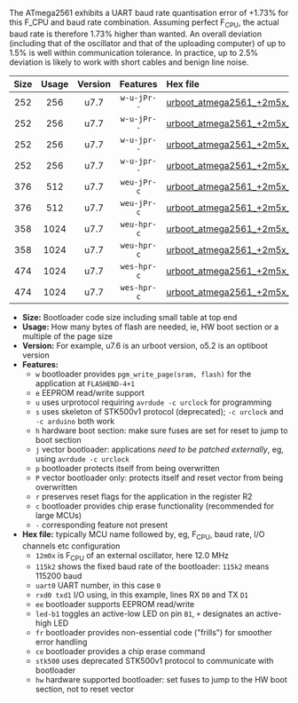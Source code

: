 The ATmega2561 exhibits a UART baud rate quantisation error of +1.73% for this F_CPU and baud rate combination. Assuming perfect F<sub>CPU</sub>, the actual baud rate is therefore 1.73% higher than wanted. An overall deviation (including that of the oscillator and that of the uploading computer) of up to 1.5% is well within communication tolerance. In practice, up to 2.5% deviation is likely to work with short cables and benign line noise.

|Size|Usage|Version|Features|Hex file|
|:-:|:-:|:-:|:-:|:--|
|252|256|u7.7|`w-u-jPr--`|[urboot_atmega2561_+2m5x_+++9k6_uart0_rxe0_txe1_led+b5.hex](https://raw.githubusercontent.com/stefanrueger/urboot.hex/main/cores/megacore/atmega2561/external_oscillator/fcpu_+2m5x/br_+++9k6/urboot_atmega2561_+2m5x_+++9k6_uart0_rxe0_txe1_led+b5.hex)|
|252|256|u7.7|`w-u-jPr--`|[urboot_atmega2561_+2m5x_+++9k6_uart1_rxd2_txd3_led+b5.hex](https://raw.githubusercontent.com/stefanrueger/urboot.hex/main/cores/megacore/atmega2561/external_oscillator/fcpu_+2m5x/br_+++9k6/urboot_atmega2561_+2m5x_+++9k6_uart1_rxd2_txd3_led+b5.hex)|
|252|256|u7.7|`w-u-jpr--`|[urboot_atmega2561_+2m5x_+++9k6_uart0_rxe0_txe1_led+b5_fr.hex](https://raw.githubusercontent.com/stefanrueger/urboot.hex/main/cores/megacore/atmega2561/external_oscillator/fcpu_+2m5x/br_+++9k6/urboot_atmega2561_+2m5x_+++9k6_uart0_rxe0_txe1_led+b5_fr.hex)|
|252|256|u7.7|`w-u-jpr--`|[urboot_atmega2561_+2m5x_+++9k6_uart1_rxd2_txd3_led+b5_fr.hex](https://raw.githubusercontent.com/stefanrueger/urboot.hex/main/cores/megacore/atmega2561/external_oscillator/fcpu_+2m5x/br_+++9k6/urboot_atmega2561_+2m5x_+++9k6_uart1_rxd2_txd3_led+b5_fr.hex)|
|376|512|u7.7|`weu-jPr-c`|[urboot_atmega2561_+2m5x_+++9k6_uart0_rxe0_txe1_ee_led+b5_fr_ce.hex](https://raw.githubusercontent.com/stefanrueger/urboot.hex/main/cores/megacore/atmega2561/external_oscillator/fcpu_+2m5x/br_+++9k6/urboot_atmega2561_+2m5x_+++9k6_uart0_rxe0_txe1_ee_led+b5_fr_ce.hex)|
|376|512|u7.7|`weu-jPr-c`|[urboot_atmega2561_+2m5x_+++9k6_uart1_rxd2_txd3_ee_led+b5_fr_ce.hex](https://raw.githubusercontent.com/stefanrueger/urboot.hex/main/cores/megacore/atmega2561/external_oscillator/fcpu_+2m5x/br_+++9k6/urboot_atmega2561_+2m5x_+++9k6_uart1_rxd2_txd3_ee_led+b5_fr_ce.hex)|
|358|1024|u7.7|`weu-hpr-c`|[urboot_atmega2561_+2m5x_+++9k6_uart0_rxe0_txe1_ee_led+b5_fr_ce_hw.hex](https://raw.githubusercontent.com/stefanrueger/urboot.hex/main/cores/megacore/atmega2561/external_oscillator/fcpu_+2m5x/br_+++9k6/urboot_atmega2561_+2m5x_+++9k6_uart0_rxe0_txe1_ee_led+b5_fr_ce_hw.hex)|
|358|1024|u7.7|`weu-hpr-c`|[urboot_atmega2561_+2m5x_+++9k6_uart1_rxd2_txd3_ee_led+b5_fr_ce_hw.hex](https://raw.githubusercontent.com/stefanrueger/urboot.hex/main/cores/megacore/atmega2561/external_oscillator/fcpu_+2m5x/br_+++9k6/urboot_atmega2561_+2m5x_+++9k6_uart1_rxd2_txd3_ee_led+b5_fr_ce_hw.hex)|
|474|1024|u7.7|`wes-hpr-c`|[urboot_atmega2561_+2m5x_+++9k6_uart0_rxe0_txe1_ee_led+b5_fr_ce_stk500_hw.hex](https://raw.githubusercontent.com/stefanrueger/urboot.hex/main/cores/megacore/atmega2561/external_oscillator/fcpu_+2m5x/br_+++9k6/urboot_atmega2561_+2m5x_+++9k6_uart0_rxe0_txe1_ee_led+b5_fr_ce_stk500_hw.hex)|
|474|1024|u7.7|`wes-hpr-c`|[urboot_atmega2561_+2m5x_+++9k6_uart1_rxd2_txd3_ee_led+b5_fr_ce_stk500_hw.hex](https://raw.githubusercontent.com/stefanrueger/urboot.hex/main/cores/megacore/atmega2561/external_oscillator/fcpu_+2m5x/br_+++9k6/urboot_atmega2561_+2m5x_+++9k6_uart1_rxd2_txd3_ee_led+b5_fr_ce_stk500_hw.hex)|

- **Size:** Bootloader code size including small table at top end
- **Usage:** How many bytes of flash are needed, ie, HW boot section or a multiple of the page size
- **Version:** For example, u7.6 is an urboot version, o5.2 is an optiboot version
- **Features:**
  + `w` bootloader provides `pgm_write_page(sram, flash)` for the application at `FLASHEND-4+1`
  + `e` EEPROM read/write support
  + `u` uses urprotocol requiring `avrdude -c urclock` for programming
  + `s` uses skeleton of STK500v1 protocol (deprecated); `-c urclock` and `-c arduino` both work
  + `h` hardware boot section: make sure fuses are set for reset to jump to boot section
  + `j` vector bootloader: applications *need to be patched externally*, eg, using `avrdude -c urclock`
  + `p` bootloader protects itself from being overwritten
  + `P` vector bootloader only: protects itself and reset vector from being overwritten
  + `r` preserves reset flags for the application in the register R2
  + `c` bootloader provides chip erase functionality (recommended for large MCUs)
  + `-` corresponding feature not present
- **Hex file:** typically MCU name followed by, eg, F<sub>CPU</sub>, baud rate, I/O channels etc configuration
  + `12m0x` is F<sub>CPU</sub> of an external oscillator, here 12.0 MHz
  + `115k2` shows the fixed baud rate of the bootloader: `115k2` means 115200 baud
  + `uart0` UART number, in this case `0`
  + `rxd0 txd1` I/O using, in this example, lines RX `D0` and TX `D1`
  + `ee` bootloader supports EEPROM read/write
  + `led-b1` toggles an active-low LED on pin `B1`, `+` designates an active-high LED
  + `fr` bootloader provides non-essential code ("frills") for smoother error handling
  + `ce` bootloader provides a chip erase command
  + `stk500` uses deprecated STK500v1 protocol to communicate with bootloader
  + `hw` hardware supported bootloader: set fuses to jump to the HW boot section, not to reset vector
